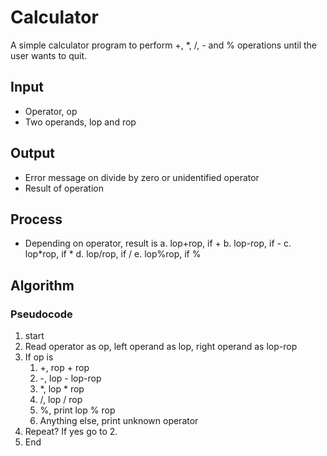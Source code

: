 # Calculator

A simple calculator program to perform +, *, /, - and % operations
until the user wants to quit.

## Input

- Operator, op
- Two operands, lop and rop

## Output
- Error message on divide by zero or unidentified operator
- Result of operation

## Process

- Depending on operator, result is
a. lop+rop, if +
b. lop-rop, if -
c. lop\*rop, if \*
d. lop/rop, if /
e. lop%rop, if %

## Algorithm

### Pseudocode

1. start
2. Read operator as op, left operand as lop, right operand as lop-rop
3. If op is
    1. +, rop + rop
    2. -, lop - lop-rop
    3. *, lop * rop
    4. /, lop / rop
    5. %, print lop % rop
    6. Anything else, print unknown operator
4. Repeat? If yes go to 2.
5. End
 






